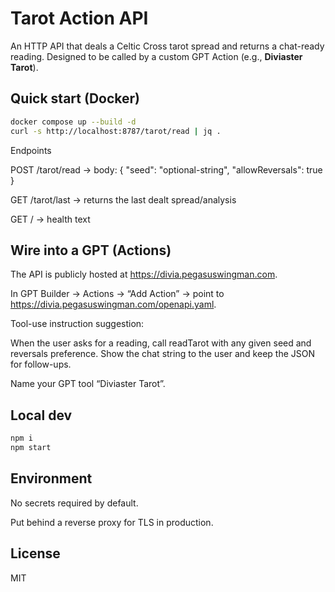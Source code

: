 # Tarot Action API

An HTTP API that deals a Celtic Cross tarot spread and returns a chat-ready reading. Designed to be called by a custom GPT Action (e.g., **Diviaster Tarot**).

## Quick start (Docker)
```bash
docker compose up --build -d
curl -s http://localhost:8787/tarot/read | jq .
```

Endpoints

POST /tarot/read → body: { "seed": "optional-string", "allowReversals": true }

GET /tarot/last → returns the last dealt spread/analysis

GET / → health text

## Wire into a GPT (Actions)
The API is publicly hosted at https://divia.pegasuswingman.com.

In GPT Builder → Actions → “Add Action” → point to https://divia.pegasuswingman.com/openapi.yaml.

Tool-use instruction suggestion:

When the user asks for a reading, call readTarot with any given seed and reversals preference. Show the chat string to the user and keep the JSON for follow-ups.

Name your GPT tool “Diviaster Tarot”.

## Local dev
```bash
npm i
npm start
```

## Environment
No secrets required by default.

Put behind a reverse proxy for TLS in production.

## License
MIT
